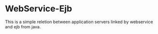 # WebService-Ejb
This is a simple reletion between application servers linked by webservice and ejb from java.
